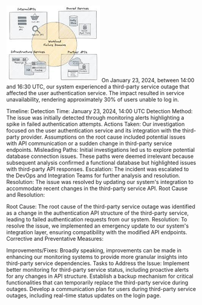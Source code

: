 ![Image Alt Text](third_Party_failure.jpg)
On January 23, 2024, between 14:00 and 16:30 UTC, our system experienced a third-party service outage that affected the user authentication service. The impact resulted in service unavailability, rendering approximately 30% of users unable to log in.

Timeline:
Detection Time: January 23, 2024, 14:00 UTC
Detection Method: The issue was initially detected through monitoring alerts highlighting a spike in failed authentication attempts.
Actions Taken:
Our investigation focused on the user authentication service and its integration with the third-party provider.
Assumptions on the root cause included potential issues with API communication or a sudden change in third-party service endpoints.
Misleading Paths:
Initial investigations led us to explore potential database connection issues.
These paths were deemed irrelevant because subsequent analysis confirmed a functional database but highlighted issues with third-party API responses.
Escalation:
The incident was escalated to the DevOps and Integration Teams for further analysis and resolution.
Resolution:
The issue was resolved by updating our system's integration to accommodate recent changes in the third-party service API.
Root Cause and Resolution:

Root Cause:
The root cause of the third-party service outage was identified as a change in the authentication API structure of the third-party service, leading to failed authentication requests from our system.
Resolution:
To resolve the issue, we implemented an emergency update to our system's integration layer, ensuring compatibility with the modified API endpoints.
Corrective and Preventative Measures:

Improvements/Fixes:
Broadly speaking, improvements can be made in enhancing our monitoring systems to provide more granular insights into third-party service dependencies.
Tasks to Address the Issue:
Implement better monitoring for third-party service status, including proactive alerts for any changes in API structure.
Establish a backup mechanism for critical functionalities that can temporarily replace the third-party service during outages.
Develop a communication plan for users during third-party service outages, including real-time status updates on the login page.
